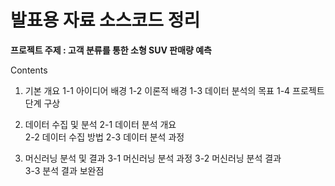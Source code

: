 # 발표용 자료 소스코드 정리

**프로젝트 주제 : 고객 분류를 통한 소형 SUV 판매량 예측**

Contents
1. 기본 개요 
1-1 아이디어 배경
1-2 이론적 배경 
1-3 데이터 분석의 목표 
1-4 프로젝트 단계 구상 

2. 데이터 수집 및 분석 
2-1 데이터 분석 개요  
2-2 데이터 수집 방법 
2-3 데이터 분석 과정 

3. 머신러닝 분석 및 결과 
3-1 머신러닝 분석 과정 
3-2 머신러닝 분석 결과  
3-3 분석 결과 보완점 

